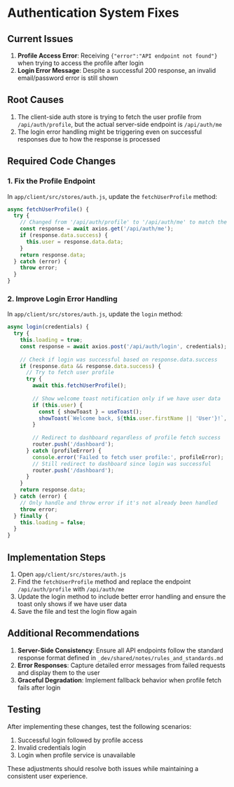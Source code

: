 # Authentication System Fixes

## Current Issues

1. **Profile Access Error**: Receiving `{"error":"API endpoint not found"}` when trying to access the profile after login
2. **Login Error Message**: Despite a successful 200 response, an invalid email/password error is still shown

## Root Causes

1. The client-side auth store is trying to fetch the user profile from `/api/auth/profile`, but the actual server-side endpoint is `/api/auth/me`
2. The login error handling might be triggering even on successful responses due to how the response is processed

## Required Code Changes

### 1. Fix the Profile Endpoint

In `app/client/src/stores/auth.js`, update the `fetchUserProfile` method:

```javascript
async fetchUserProfile() {
  try {
    // Changed from '/api/auth/profile' to '/api/auth/me' to match the server endpoint
    const response = await axios.get('/api/auth/me');
    if (response.data.success) {
      this.user = response.data.data;
    }
    return response.data;
  } catch (error) {
    throw error;
  }
}
```

### 2. Improve Login Error Handling

In `app/client/src/stores/auth.js`, update the `login` method:

```javascript
async login(credentials) {
  try {
    this.loading = true;
    const response = await axios.post('/api/auth/login', credentials);
    
    // Check if login was successful based on response.data.success
    if (response.data && response.data.success) {
      // Try to fetch user profile
      try {
        await this.fetchUserProfile();
        
        // Show welcome toast notification only if we have user data
        if (this.user) {
          const { showToast } = useToast();
          showToast(`Welcome back, ${this.user.firstName || 'User'}!`, 'success');
        }
        
        // Redirect to dashboard regardless of profile fetch success
        router.push('/dashboard');
      } catch (profileError) {
        console.error('Failed to fetch user profile:', profileError);
        // Still redirect to dashboard since login was successful
        router.push('/dashboard');
      }
    }
    return response.data;
  } catch (error) {
    // Only handle and throw error if it's not already been handled
    throw error;
  } finally {
    this.loading = false;
  }
}
```

## Implementation Steps

1. Open `app/client/src/stores/auth.js`
2. Find the `fetchUserProfile` method and replace the endpoint `/api/auth/profile` with `/api/auth/me`
3. Update the login method to include better error handling and ensure the toast only shows if we have user data
4. Save the file and test the login flow again

## Additional Recommendations

1. **Server-Side Consistency**: Ensure all API endpoints follow the standard response format defined in `_dev/shared/notes/rules_and_standards.md`
2. **Error Responses**: Capture detailed error messages from failed requests and display them to the user
3. **Graceful Degradation**: Implement fallback behavior when profile fetch fails after login

## Testing

After implementing these changes, test the following scenarios:

1. Successful login followed by profile access
2. Invalid credentials login
3. Login when profile service is unavailable

These adjustments should resolve both issues while maintaining a consistent user experience.

